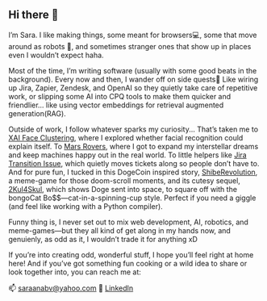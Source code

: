 ## Hi there 👋

I’m Sara. I like making things, some meant for browsers💻, some that move around as robots 🤖, and sometimes stranger ones that show up in places even I wouldn’t expect haha.

Most of the time, I’m writing software (usually with some good beats in the background).
Every now and then, I wander off on side quests🫣 Like wiring up Jira, Zapier, Zendesk, and OpenAI so they quietly take care of repetitive work, or slipping some AI into CPQ tools to make them quicker and friendlier… like using vector embeddings for retrieval augmented generation(RAG).

Outside of work, I follow whatever sparks my curiosity...
That’s taken me to [XAI Face Clustering](https://github.com/karbolak/xai-face-clustering), where I explored whether facial recognition could explain itself.
To [Mars Rovers](https://github.com/orgs/makercie-rug/teams/maintenance-onsite_2024), where I got to expand my interstellar dreams and keep machines happy out in the real world.
To little helpers like [Jira Transition Issue](https://github.com/Elfsquad/jira-transition-issue), which quietly moves tickets along so people don’t have to.
And for pure fun, I tucked in this DogeCoin inspired story, [ShibeRevolution](https://github.com/SaraTheEdgeQueen/ShibeRevolution), a meme-game for those doom-scroll moments, and its cutesy sequel, [2Kul4Skul](https://github.com/SaraTheEdgeQueen/2Kul4Skul), which shows Doge sent into space, to square off with the bongoCat Bo$$—cat-in-a-spinning-cup style. Perfect if you need a giggle (and feel like working with a Python compiler).


Funny thing is, I never set out to mix web development, AI, robotics, and meme-games—but they all kind of get along in my hands now, and genuienly, as odd as it, I wouldn’t trade it for anything xD


If you’re into creating odd, wonderful stuff, I hope you’ll feel right at home here! And if you’ve got something fun cooking or a wild idea to share or look together into, you can reach me at:


📫 saraanabv@yahoo.com
🔗 [LinkedIn](https://www.linkedin.com/in/sara-ana-bota-tothemoonxd/)
